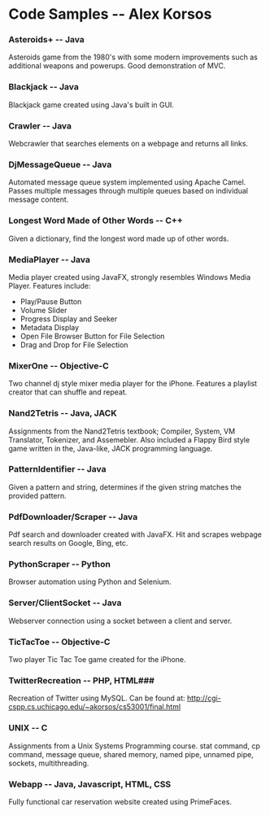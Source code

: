 # Code Samples -- Alex Korsos #

### Asteroids+ -- Java ###
Asteroids game from the 1980's with some modern improvements such as additional weapons and powerups. 
Good demonstration of MVC.

### Blackjack -- Java ###
Blackjack game created using Java's built in GUI.

### Crawler -- Java ###
Webcrawler that searches elements on a webpage and returns all links.

### DjMessageQueue -- Java ###
Automated message queue system implemented using Apache Camel.
Passes multiple messages through multiple queues based on individual message content.

### Longest Word Made of Other Words -- C++ ###
Given a dictionary, find the longest word made up of other words.

### MediaPlayer -- Java ###
Media player created using JavaFX, strongly resembles Windows Media Player.
Features include:
- Play/Pause Button
- Volume Slider
- Progress Display and Seeker
- Metadata Display
- Open File Browser Button for File Selection
- Drag and Drop for File Selection

### MixerOne -- Objective-C ###
Two channel dj style mixer media player for the iPhone. 
Features a playlist creator that can shuffle and repeat.

### Nand2Tetris -- Java, JACK ###
Assignments from the Nand2Tetris textbook; Compiler, System, VM Translator, Tokenizer, and Assemebler.
Also included a Flappy Bird style game written in the, Java-like, JACK programming language.

### PatternIdentifier -- Java ###
Given a pattern and string, determines if the given string matches the provided pattern.

### PdfDownloader/Scraper -- Java ###
Pdf search and downloader created with JavaFX.
Hit and scrapes webpage search results on Google, Bing, etc.

### PythonScraper -- Python ###
Browser automation using Python and Selenium.

### Server/ClientSocket -- Java ###
Webserver connection using a socket between a client and server.

### TicTacToe -- Objective-C ###
Two player Tic Tac Toe game created for the iPhone.

### TwitterRecreation -- PHP, HTML###
Recreation of Twitter using MySQL. Can be found at: http://cgi-cspp.cs.uchicago.edu/~akorsos/cs53001/final.html

### UNIX -- C ###
Assignments from a Unix Systems Programming course.
stat command, cp command, message queue, shared memory, named pipe, unnamed pipe, sockets, multithreading.

### Webapp -- Java, Javascript, HTML, CSS ###
Fully functional car reservation website created using PrimeFaces.

